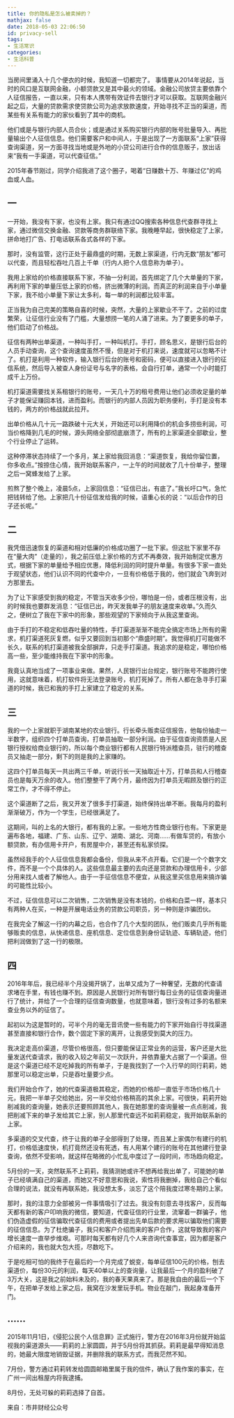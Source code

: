 ```yaml
---
title: 你的隐私是怎么被卖掉的？
mathjax: false
date: 2018-05-03 22:06:50
id: privacy-sell
tags: 
- 生活常识
categories:
- 生活科普
---
```


当房间里涌入十几个便衣的时候，我知道一切都完了。
事情要从2014年说起，当时的风口是互联网金融，小额贷款又是其中最火的领域。金融公司放贷主要依靠个人征信报告，一直以来，只有本人携带有效证件去银行才可以获取。互联网金融兴起之后，大量的贷款需求使贷款公司为追求放款速度，开始寻找不正当的渠道，而某些有关系有能力的家伙看到了其中的商机。

<!--- more --->

他们或是与银行内部人员合伙；或是通过关系购买银行内部的账号批量导入、再批量输出个人征信信息。他们需要客户和中间人，于是出现了一方面联系“上家”获得查询渠道，另一方面寻找当地或是外地的小贷公司进行合作的信息贩子，放出话来“我有一手渠道，可以代查征信。” 

2015年春节刚过，同学介绍我进了这个圈子，喝着“日赚数十万、年赚过亿”的鸡血或人血。

## **一**

一开始，我没有下家，也没有上家。我只有通过QQ搜索各种信息代查群寻找上家，通过微信交换金融、贷款等商务群联络下家。我晚睡早起，很快稳定了上家，拼命地打广告、打电话联系各式各样的下家。

那时，没有监管，这行正处于最鼎盛的时期，无数上家渠道，行内无数“朋友”都可以代查，而且轻松吞吐几百上千单（行内人把个人信息称为单子）。

我用上家给的价格直接联系下家，不抽一分利润，首先绑定了几个大单量的下家，再利用下家的单量压低上家的价格，挤出微薄的利润。而真正的利润来自于小单量下家，我不给小单量下家让太多利，每一单的利润都比较丰富。

正当我为自己完美的策略自喜的时候，突然，大量的上家歇业不干了。之前的过度繁荣，让征信行业没有了门槛，大量想捞一笔的人涌了进来。为了要更多的单子，他们启动了价格战。

征信有两种出单渠道，一种叫手打，一种叫机打。手打，顾名思义，是银行后台的人员手动查询，这个查询速度虽然不慢，但是对于机打来说，速度就可以忽略不计了。机打是利用一种软件，输入银行后台的账号和密码，便可以直接进入银行的征信系统，然后导入被查人身份证号与名字的表格，会自行打单，通常一个小时能打成千上万份。

机打渠道需要找关系租银行的账号，一天几十万的租号费用让他们必须收足量的单子才能保证赚回本钱，进而盈利。而银行的内部人员因为职务便利，手打是没有本钱的，两方的价格战就此拉开。

出单价格从几十元一路跌破十元大关，开始还可以利用降价的机会多捞些利润，可当价格降到几毛的时候，源头网络全部彻底崩溃了，所有的上家渠道全部歇业，整个行业停止了运转。

这种停滞状态持续了一个多月，某上家给我回消息：“渠道恢复，我给你留位置，你多收点。”按捺住心情，我开始联系客户，一上午的时间就收了几十份单子，整理之后一窝蜂发给了上家。

煎熬了整个晚上，凌晨5点，上家回信息：“征信已出，有底了。”我长吁口气，急忙把钱转给了他。上家把几十份征信发给我的时候，语重心长的说：“以后合作的日子还长呢。”

## **二**

我凭借迅速恢复的渠道和相对低廉的价格成功圈了一批下家。但这批下家里不存在“量大肉”（走量的），我之前压低上家价格的方式不再奏效，我开始制定优惠方式，根据下家的单量给予相应优惠，降低利润的同时提升单量。有很多下家一直处于观望状态，他们认识不同的代查中介，一旦有价格低于我的，他们就会飞奔到对方那里去。

为了让下家感受到我的稳定，不管当天收多少份，哪怕是一份，或者压根没有，出的时候我也要群发消息：“征信已出，昨天发我单子的朋友速度来收单。”久而久之，便树立了我在下家中的形象，那些观望的下家倾向于从我这里查询。

由于手打的不稳定和低吞吐量的特性，手打渠道渐渐不能完全搞定市场上所有的需求，机打渠道死灰复燃，似乎又要回到当初那个“鼎盛时期”。我觉得机打可能做不长久，联系的机打渠道被我全部摒弃，只走手打渠道。我追求的是稳定，哪怕价格高一些，至少能维持我在下家中的形象。

我竟认真地当成了一项事业来做。果然，人民银行出台规定，银行账号不能跨行使用，这就意味着，机打软件将无法登录账号，机打死掉了。所有人都在急寻手打渠道的时候，我已和我的手打上家建立了稳定的关系。

## **三**

我的一个上家就职于湖南某地的农业银行。行长牵头贩卖征信报告，他每份抽走一半数字，组织四个打单员查询，打单员抽取一部分利润。由于征信查询资质是人民银行授权给商业银行的，所以每个商业银行都有人民银行特派稽查员，驻行的稽查员又抽走一部分，剩下的则是我的上家赚的。

这四个打单员每天一共出两三千单，听说行长一天抽取近十万，打单员和人行稽查员也是每天万余的收入。他们整整干了两个月，最终因为打单员无暇顾及银行的正常工作，才不得不停止。

这个渠道断了之后，我又开发了很多手打渠道，始终保持出单不断。我每月的盈利渐渐破万，作为一个学生，已经很满足了。

这期间，叫的上名的大银行，都有我的上家。一些地方性商业银行也有。下家更是遍布各地，福建、广东、山东、辽宁、湖南、湖北、河南……有做车贷的，有放小额贷款，有办信用卡开户，有房屋中介，甚至还有私家侦探。

虽然经我手的个人征信信息我都会备份，但我从来不点开看。它们是一个个数字文件，而不是一个个具体的人。这些信息最主要的去向还是贷款和办理信用卡，少部分用来找人或者了解他人。由于一手征信信息不便宜，从我这里买信息用来搞诈骗的可能性比较小。

不过，征信信息可以二次销售，二次销售是没有本钱的，价格和白菜一样，基本只有两种人在买，一种是开展电话业务的贷款公司职员，另一种则是诈骗团伙。

在我完全了解这一行的内幕之后，也合作了几个大型的团队，他们贩卖几乎所有能够贩卖的信息，从快递信息、座机信息、定位信息到身份证轨迹、车辆轨迹，他们把利润做到了这一行的极限。

## **四**

2016年年后，我已经半个月没揭开锅了，出单又成为了一种奢望，无数的代查请求堵在手里，有钱也赚不到。原因是人民银行对所有银行每日业务的征信查询量进行了统计，并给了一个合理的征信查询数量，也就意味着，银行没有过多的名额来查业务以外的征信了。

起初以为这是暂时的，可半个月的毫无音讯使一些有能力的下家开始自行寻找渠道甚至直接和银行合作，数个固定下家的离开，让我感受到莫大的压力。

我决定走高价渠道，尽管价格很高，但只要能保证正常业务的运营，客户还是大批量发送代查请求，我的收入较之年前又一次跃升，并依靠量大占据了一个渠道。但是这个渠道已经不足吃掉我的所有单子，于是我找到了一个入行早的同行莉莉，她那里可以稳定出单，只是吞吐量要少点。

我们开始合作了，她的代查渠道极其稳定，而她的价格却一直低于市场价格几十元，我把一半单子交给她出，另一半交给价格稍高的其余上家。可很快，莉莉开始削减我的查询量，她表示还要照顾其他人，我在她那里的查询量被一点点削减，我把削减下来的单子发给其它上家，别人那里代查远不如莉莉稳定，我开始联系新的上家。

多渠道的交叉代查，终于让我的单子全部得到了处理，而且某上家偶尔有建行的机打，价格低速度快，机打竟然还没有死透，有人用某个建行的账号在其他建行登录查询，依然不受影响，就这样在略微的小忙乱中度过了一段时间，市场趋向稳定。

5月份的一天，突然联系不上莉莉，我猜测她或许不想再给我出单了，可能她的单子已经填满自己的渠道，而她又不好意思和我说，索性将我删掉，我给自己个看似合理的说法，就没有再联系她，我没想太多，淡忘了这个陪我度过寒冬期的上家。

那时，我的注意力全部被另一件事情吸引了过去。我没有刻意去寻找客户，反而每天都有新的客户叩响我的微信，要知道，代查征信的行业里，流窜着一群骗子，他们伪造虚假的征信骗取代查征信的费用或者提出先单后款的要求用以骗取他们需要的征信信息。为了杜绝骗子，我只和客户介绍而来的客户合作，这就导致我的客户增长速度一直举步维艰。可那时每天都有好几个人来咨询代查事宜，因为都是客户介绍来的，我也就大包大揽，尽数吃下。

于是吃相可怕的我终于在最后的一个月完成了蜕变，每单征信100元的价格，刨去渠道价，每份30元的利润，每天40单以上的查询量，让我最后一个月的盈利破了3万大关，这是我之前始料未及的，我的春天果真来了。那是我自由的最后一个下午，在把单子发给上家之后，我窝在沙发里玩手机。物业在敲门，我起身准备开门。

## ……

2015年11月1日，《侵犯公民个人信息罪》正式施行，警方在2016年3月份就开始监视我的渠道源头——莉莉的上家圆圆，并于5月份将其抓获。莉莉是最早得知消息的，她最大限度地销毁证据，并删除我的联系方式，而我茫然不知。

7月份，警方通过莉莉转发给圆圆邮箱里属于我的信件，确认了我作案的事实，在广州一间出租屋内将我逮捕。

8月份，无处可躲的莉莉选择了自首。


来自：市井财经公众号